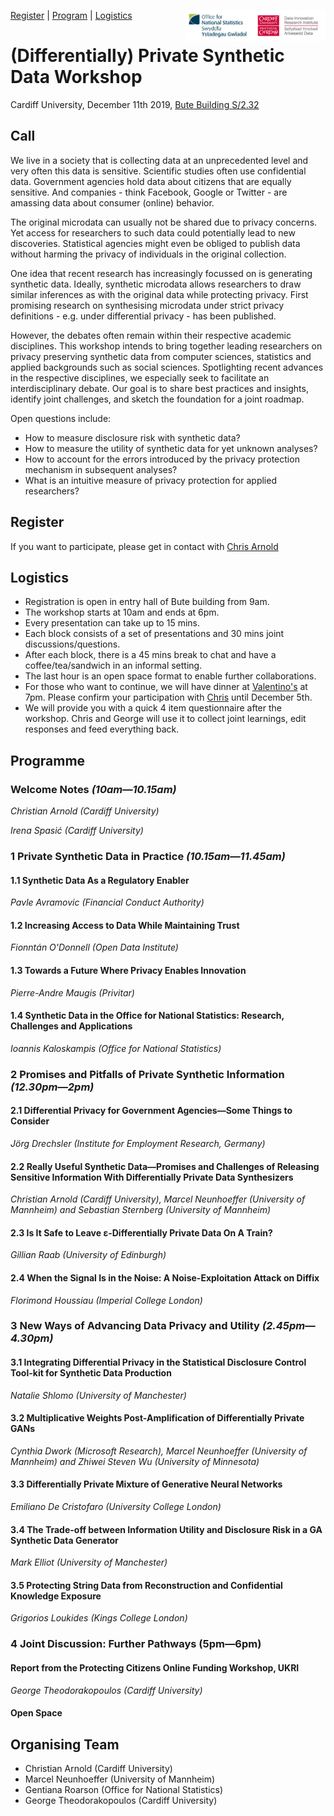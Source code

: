 <a href="#register">Register</a> | <a href="#program">Program</a> | <a href="#logistics">Logistics</a>
<img src="DIRI_LOGO.jpg" alt="DIRI" height="50" align="right"><img src="ONS_RGB_Bilingual.jpg" alt="ONS" height="50" align="right"> 
# (Differentially) Private Synthetic Data Workshop 
Cardiff University, December 11th 2019,  [Bute Building S/2.32](https://www.google.co.uk/maps/dir//51.486654,-3.182173/@51.4867517,-3.1796604,17z)


## Call
We live in a society that is collecting data at an unprecedented level and very often this data is sensitive. Scientific studies often use confidential data. Government agencies hold data about citizens that are equally sensitive. And companies - think Facebook, Google or Twitter - are amassing data about consumer (online) behavior.

The original microdata can usually not be shared due to privacy concerns. Yet access for researchers to such data could potentially lead to new discoveries.  Statistical agencies might even be obliged to publish data without harming the privacy of individuals in the original collection.

One idea that recent research has increasingly focussed on is generating synthetic data. Ideally, synthetic microdata allows researchers to draw similar inferences as with the original data while protecting privacy. First promising research on synthesising microdata under strict privacy definitions - e.g. under differential privacy - has been published.

However, the debates often remain within their respective academic disciplines. This workshop intends to bring together leading researchers on privacy preserving synthetic data from computer sciences, statistics and applied backgrounds such as social sciences. Spotlighting recent advances in the respective disciplines, we especially seek to facilitate an interdisciplinary debate. Our goal is to share best practices and insights, identify joint challenges, and sketch the foundation for a joint roadmap.

Open questions include:
- How to measure disclosure risk with synthetic data?
- How to measure the utility of synthetic data for yet unknown analyses?
- How to account for the errors introduced by the privacy protection mechanism in subsequent analyses?
- What is an intuitive measure of privacy protection for applied researchers?

## Register
If you want to participate, please get in contact with [Chris Arnold](https://www.cardiff.ac.uk/people/view/994654-arnold-christian)

## Logistics
* Registration is open in entry hall of Bute building from 9am.
* The workshop starts at 10am and ends at 6pm.
* Every presentation can take up to 15 mins.
* Each block consists of a set of presentations and 30 mins joint discussions/questions.
* After each block, there is a 45 mins break to chat and have a coffee/tea/sandwich in an informal setting.
* The last hour is an open space format to enable further collaborations.
* For those who want to continue, we will have dinner at [Valentino's](https://www.valentinocardiff.com/) at 7pm. Please confirm your participation with [Chris](mailto:arnoldc6@cardiff.ac.uk) until December 5th.
* We will provide you with a quick 4 item questionnaire after the workshop. Chris and George will use it to collect joint learnings, edit responses and feed everything back.



## Programme

### Welcome Notes *(10am&mdash;10.15am)*

*Christian Arnold (Cardiff University)*

*Irena Spasić (Cardiff University)*

### 1 Private Synthetic Data in Practice *(10.15am&mdash;11.45am)*


#### 1.1 Synthetic Data As a Regulatory Enabler
*Pavle Avramovic (Financial Conduct Authority)*

#### 1.2 Increasing Access to Data While Maintaining Trust
*Fionntán O'Donnell (Open Data Institute)*

#### 1.3 Towards a Future Where Privacy Enables Innovation
*Pierre-Andre Maugis (Privitar)*

#### 1.4 Synthetic Data in the Office for National Statistics: Research, Challenges and Applications
*Ioannis Kaloskampis (Office for National Statistics)*

### 2 Promises and Pitfalls of Private Synthetic Information *(12.30pm&mdash;2pm)*

#### 2.1 Differential Privacy for Government Agencies&mdash;Some Things to Consider
*Jörg Drechsler (Institute for Employment Research, Germany)*

#### 2.2 Really Useful Synthetic Data&mdash;Promises and Challenges of Releasing Sensitive Information With Differentially Private Data Synthesizers
*Christian Arnold (Cardiff University), Marcel Neunhoeffer (University of Mannheim) and Sebastian Sternberg (University of Mannheim)*

#### 2.3 Is It Safe to Leave &epsilon;-Differentially Private Data On A Train?
*Gillian Raab (University of Edinburgh)*

#### 2.4 When the Signal Is in the Noise: A Noise-Exploitation Attack on Diffix
*Florimond Houssiau (Imperial College London)*

### 3 New Ways of Advancing Data Privacy and Utility *(2.45pm&mdash;4.30pm)*

#### 3.1 Integrating Differential Privacy in the Statistical Disclosure Control Tool-kit for Synthetic Data Production
*Natalie Shlomo (University of Manchester)*

#### 3.2 Multiplicative Weights Post-Amplification of Differentially Private GANs
*Cynthia Dwork (Microsoft Research), Marcel Neunhoeffer (University of Mannheim) and Zhiwei Steven Wu (University of Minnesota)*

#### 3.3 Differentially Private Mixture of Generative Neural Networks
*Emiliano De Cristofaro (University College London)*


#### 3.4 The Trade-off between Information Utility and Disclosure Risk in a GA Synthetic Data Generator
*Mark Elliot (University of Manchester)*


#### 3.5 Protecting String Data from Reconstruction and Confidential Knowledge Exposure
*Grigorios Loukides (Kings College London)*


### 4 Joint Discussion: Further Pathways (5pm&mdash;6pm)

#### Report from the Protecting Citizens Online Funding Workshop, UKRI
*George Theodorakopoulos (Cardiff University)*

#### Open Space


## Organising Team 
- Christian Arnold (Cardiff University)
- Marcel Neunhoeffer (University of Mannheim)
- Gentiana Roarson (Office for National Statistics)
- George Theodorakopoulos (Cardiff University)

